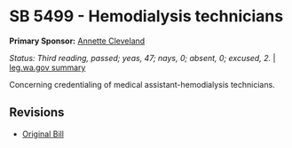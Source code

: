 # SB 5499 - Hemodialysis technicians
**Primary Sponsor:** [Annette Cleveland](/person/leg/annette.cleveland.md)

*Status: Third reading, passed; yeas, 47; nays, 0; absent, 0; excused, 2.* | [leg.wa.gov summary](https://app.leg.wa.gov/billsummary?BillNumber=5499&Year=2021)

Concerning credentialing of medical assistant-hemodialysis technicians.

## Revisions
* [Original Bill](1/)